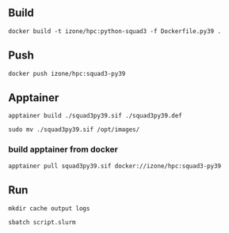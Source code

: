 ## Build
```docker build -t izone/hpc:python-squad3 -f Dockerfile.py39 .```

## Push
```docker push izone/hpc:squad3-py39```

## Apptainer
```apptainer build ./squad3py39.sif ./squad3py39.def```

```sudo mv ./squad3py39.sif /opt/images/```

### build apptainer from docker
```apptainer pull squad3py39.sif docker://izone/hpc:squad3-py39```

## Run
```mkdir cache output logs```

```sbatch script.slurm```
